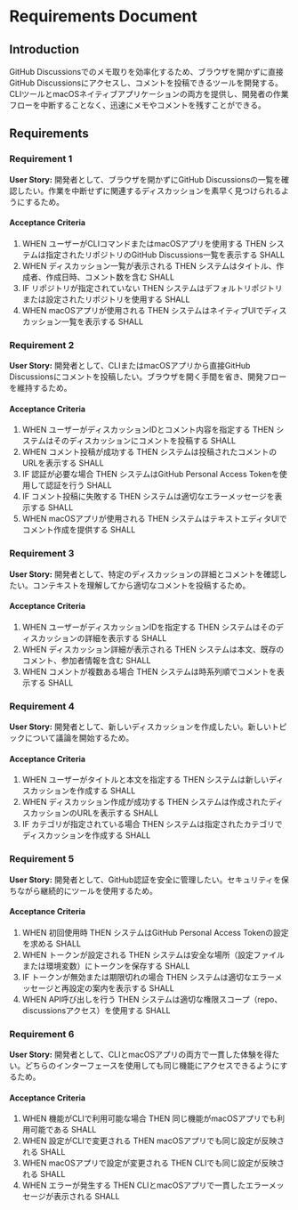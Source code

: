 # Requirements Document

## Introduction

GitHub Discussionsでのメモ取りを効率化するため、ブラウザを開かずに直接GitHub Discussionsにアクセスし、コメントを投稿できるツールを開発する。CLIツールとmacOSネイティブアプリケーションの両方を提供し、開発者の作業フローを中断することなく、迅速にメモやコメントを残すことができる。

## Requirements

### Requirement 1

**User Story:** 開発者として、ブラウザを開かずにGitHub Discussionsの一覧を確認したい。作業を中断せずに関連するディスカッションを素早く見つけられるようにするため。

#### Acceptance Criteria

1. WHEN ユーザーがCLIコマンドまたはmacOSアプリを使用する THEN システムは指定されたリポジトリのGitHub Discussions一覧を表示する SHALL
2. WHEN ディスカッション一覧が表示される THEN システムはタイトル、作成者、作成日時、コメント数を含む SHALL
3. IF リポジトリが指定されていない THEN システムはデフォルトリポジトリまたは設定されたリポジトリを使用する SHALL
4. WHEN macOSアプリが使用される THEN システムはネイティブUIでディスカッション一覧を表示する SHALL

### Requirement 2

**User Story:** 開発者として、CLIまたはmacOSアプリから直接GitHub Discussionsにコメントを投稿したい。ブラウザを開く手間を省き、開発フローを維持するため。

#### Acceptance Criteria

1. WHEN ユーザーがディスカッションIDとコメント内容を指定する THEN システムはそのディスカッションにコメントを投稿する SHALL
2. WHEN コメント投稿が成功する THEN システムは投稿されたコメントのURLを表示する SHALL
3. IF 認証が必要な場合 THEN システムはGitHub Personal Access Tokenを使用して認証を行う SHALL
4. IF コメント投稿に失敗する THEN システムは適切なエラーメッセージを表示する SHALL
5. WHEN macOSアプリが使用される THEN システムはテキストエディタUIでコメント作成を提供する SHALL

### Requirement 3

**User Story:** 開発者として、特定のディスカッションの詳細とコメントを確認したい。コンテキストを理解してから適切なコメントを投稿するため。

#### Acceptance Criteria

1. WHEN ユーザーがディスカッションIDを指定する THEN システムはそのディスカッションの詳細を表示する SHALL
2. WHEN ディスカッション詳細が表示される THEN システムは本文、既存のコメント、参加者情報を含む SHALL
3. WHEN コメントが複数ある場合 THEN システムは時系列順でコメントを表示する SHALL

### Requirement 4

**User Story:** 開発者として、新しいディスカッションを作成したい。新しいトピックについて議論を開始するため。

#### Acceptance Criteria

1. WHEN ユーザーがタイトルと本文を指定する THEN システムは新しいディスカッションを作成する SHALL
2. WHEN ディスカッション作成が成功する THEN システムは作成されたディスカッションのURLを表示する SHALL
3. IF カテゴリが指定されている場合 THEN システムは指定されたカテゴリでディスカッションを作成する SHALL

### Requirement 5

**User Story:** 開発者として、GitHub認証を安全に管理したい。セキュリティを保ちながら継続的にツールを使用するため。

#### Acceptance Criteria

1. WHEN 初回使用時 THEN システムはGitHub Personal Access Tokenの設定を求める SHALL
2. WHEN トークンが設定される THEN システムは安全な場所（設定ファイルまたは環境変数）にトークンを保存する SHALL
3. IF トークンが無効または期限切れの場合 THEN システムは適切なエラーメッセージと再設定の案内を表示する SHALL
4. WHEN API呼び出しを行う THEN システムは適切な権限スコープ（repo、discussionsアクセス）を使用する SHALL

### Requirement 6

**User Story:** 開発者として、CLIとmacOSアプリの両方で一貫した体験を得たい。どちらのインターフェースを使用しても同じ機能にアクセスできるようにするため。

#### Acceptance Criteria

1. WHEN 機能がCLIで利用可能な場合 THEN 同じ機能がmacOSアプリでも利用可能である SHALL
2. WHEN 設定がCLIで変更される THEN macOSアプリでも同じ設定が反映される SHALL
3. WHEN macOSアプリで設定が変更される THEN CLIでも同じ設定が反映される SHALL
4. WHEN エラーが発生する THEN CLIとmacOSアプリで一貫したエラーメッセージが表示される SHALL